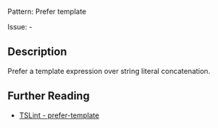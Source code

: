 Pattern: Prefer template

Issue: -

## Description

Prefer a template expression over string literal concatenation.

## Further Reading

* [TSLint - prefer-template](https://palantir.github.io/tslint/rules/prefer-template)